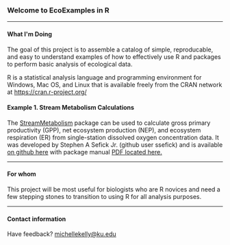 ### Welcome to EcoExamples in R

---

#### What I'm Doing

The goal of this project is to assemble a catalog of simple, reproducable, and easy to understand examples of how to effectively use R and packages to perform basic analysis of ecological data.

R is a statistical analysis language and programming environment for Windows, Mac OS, and Linux that is available freely from the CRAN network at https://cran.r-project.org/

#### Example 1. Stream Metabolism Calculations

The [StreamMetabolism](https://github.com/ssefick/StreamMetabolism) package can be used to calculate gross primary productivity (GPP), net ecosystem production (NEP), and ecosystem respiration (ER) from single-station dissolved oxygen concentration data. It was developed by Stephen A Sefick Jr. (github user ssefick) and is available [on github here](https://github.com/ssefick/StreamMetabolism) with package manual [PDF located here.](https://cran.r-project.org/web/packages/StreamMetabolism/StreamMetabolism.pdf)

---

#### For whom

This project will be most useful for biologists who are R novices and need a few stepping stones to transition to using R for all analysis purposes.

---

#### Contact information

Have feedback? michellekelly@ku.edu
